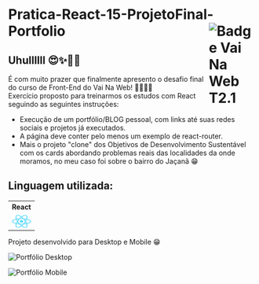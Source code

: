 # Pratica-React-15-ProjetoFinal-Portfolio <img src="https://i.ibb.co/QpLTKSz/badge-M2-T2.png" alt="Badge Vai Na Web T2.1" width="95" align="right">

## Uhullllll 😍✨👏🏼
É com muito prazer que finalmente apresento o desafio final do curso de Front-End do Vai Na Web! 🚀🧑🏻‍🚀\
Exercício proposto para treinarmos os estudos com React seguindo as seguintes instruções:

- Execução de um portfólio/BLOG pessoal, com links até suas redes sociais e projetos já executados.
- A página deve conter pelo menos um exemplo de react-router.
- Mais o projeto "clone" dos Objetivos de Desenvolvimento Sustentável com os cards abordando problemas reais das localidades da onde moramos, no meu caso foi sobre o bairro do Jaçanã 😁

<h2> Linguagem utilizada: </h2>

<table>
<tr>
  <th> React </th>
</tr>
<tr>
  <td> <img align="center" alt="React" height="30" width="40" src="https://github.com/devicons/devicon/blob/master/icons/react/react-original.svg"> </td>
</tr>
</table>

Projeto desenvolvido para Desktop e Mobile 😁

![Portfólio Desktop](https://user-images.githubusercontent.com/102387476/196011902-2b4e210d-6431-40fa-8c02-bb1f57920aeb.jpg)

![Portfólio Mobile](https://user-images.githubusercontent.com/102387476/196011904-834fe18b-a6ab-408c-879e-9059a65718f5.jpg)
